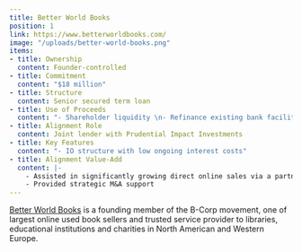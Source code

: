 ```yaml
---
title: Better World Books
position: 1
link: https://www.betterworldbooks.com/
image: "/uploads/better-world-books.png"
items:
- title: Ownership
  content: Founder-controlled
- title: Commitment
  content: "$18 million"
- title: Structure
  content: Senior secured term loan
- title: Use of Proceeds
  content: "- Shareholder liquidity \n- Refinance existing bank facilities"
- title: Alignment Role
  content: Joint lender with Prudential Impact Investments
- title: Key Features
  content: "- IO structure with low ongoing interest costs"
- title: Alignment Value-Add
  content: |-
    - Assisted in significantly growing direct online sales via a partnership with [OnRamp Fund](http://onrampfund.com/)
    - Provided strategic M&A support
---
```


[Better World Books](https://www.betterworldbooks.com/) is a founding member of the B-Corp movement, one of largest online used book sellers and trusted service provider to libraries, educational institutions and charities in North American and Western Europe.

